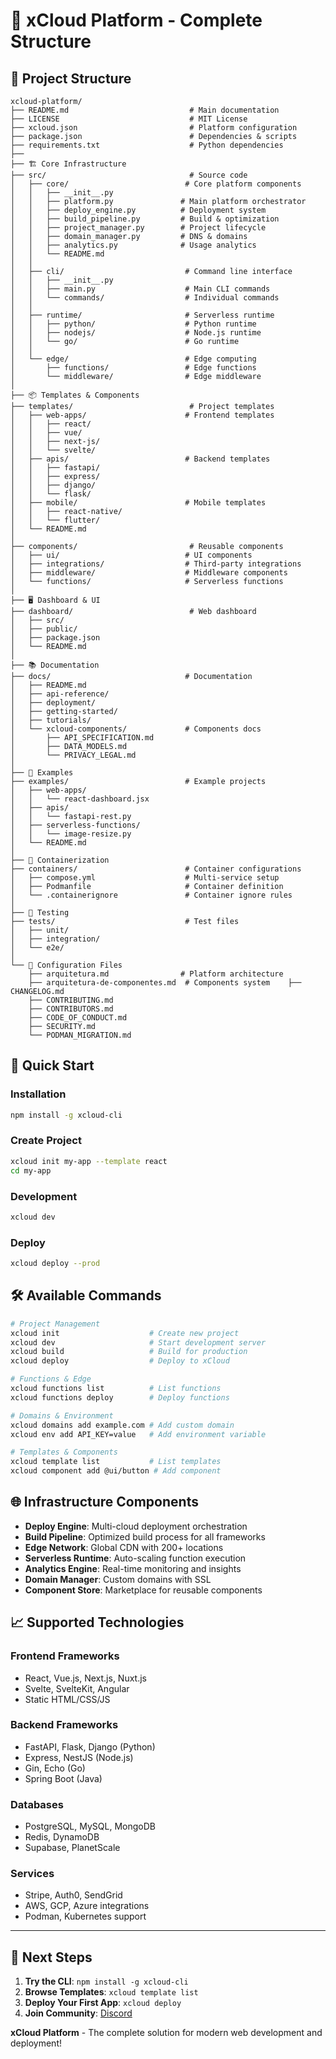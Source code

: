 # 🌟 xCloud Platform - Complete Structure

## 📁 Project Structure

```
xcloud-platform/
├── README.md                           # Main documentation
├── LICENSE                             # MIT License
├── xcloud.json                         # Platform configuration
├── package.json                        # Dependencies & scripts
├── requirements.txt                    # Python dependencies
├── 
├── 🏗️ Core Infrastructure
├── src/                                # Source code
│   ├── core/                          # Core platform components
│   │   ├── __init__.py
│   │   ├── platform.py               # Main platform orchestrator
│   │   ├── deploy_engine.py          # Deployment system
│   │   ├── build_pipeline.py         # Build & optimization
│   │   ├── project_manager.py        # Project lifecycle
│   │   ├── domain_manager.py         # DNS & domains
│   │   ├── analytics.py              # Usage analytics
│   │   └── README.md
│   │
│   ├── cli/                           # Command line interface
│   │   ├── __init__.py
│   │   ├── main.py                    # Main CLI commands
│   │   └── commands/                  # Individual commands
│   │
│   ├── runtime/                       # Serverless runtime
│   │   ├── python/                    # Python runtime
│   │   ├── nodejs/                    # Node.js runtime
│   │   └── go/                        # Go runtime
│   │
│   └── edge/                          # Edge computing
│       ├── functions/                 # Edge functions
│       └── middleware/                # Edge middleware
│
├── 📦 Templates & Components
├── templates/                          # Project templates
│   ├── web-apps/                      # Frontend templates
│   │   ├── react/
│   │   ├── vue/
│   │   ├── next-js/
│   │   └── svelte/
│   ├── apis/                          # Backend templates
│   │   ├── fastapi/
│   │   ├── express/
│   │   ├── django/
│   │   └── flask/
│   ├── mobile/                        # Mobile templates
│   │   ├── react-native/
│   │   └── flutter/
│   └── README.md
│
├── components/                         # Reusable components
│   ├── ui/                            # UI components
│   ├── integrations/                  # Third-party integrations
│   ├── middleware/                    # Middleware components
│   └── functions/                     # Serverless functions
│
├── 🖥️ Dashboard & UI
├── dashboard/                          # Web dashboard
│   ├── src/
│   ├── public/
│   ├── package.json
│   └── README.md
│
├── 📚 Documentation
├── docs/                              # Documentation
│   ├── README.md
│   ├── api-reference/
│   ├── deployment/
│   ├── getting-started/
│   ├── tutorials/
│   └── xcloud-components/             # Components docs
│       ├── API_SPECIFICATION.md
│       ├── DATA_MODELS.md
│       └── PRIVACY_LEGAL.md
│
├── 🎯 Examples
├── examples/                          # Example projects
│   ├── web-apps/
│   │   └── react-dashboard.jsx
│   ├── apis/
│   │   └── fastapi-rest.py
│   ├── serverless-functions/
│   │   └── image-resize.py
│   └── README.md
│
├── 🐳 Containerization
├── containers/                        # Container configurations
│   ├── compose.yml                    # Multi-service setup
│   ├── Podmanfile                     # Container definition
│   └── .containerignore               # Container ignore rules
│
├── 🧪 Testing
├── tests/                             # Test files
│   ├── unit/
│   ├── integration/
│   └── e2e/
│
└── 📄 Configuration Files
    ├── arquitetura.md                # Platform architecture
    ├── arquitetura-de-componentes.md  # Components system    ├── CHANGELOG.md
    ├── CONTRIBUTING.md
    ├── CONTRIBUTORS.md
    ├── CODE_OF_CONDUCT.md
    ├── SECURITY.md
    └── PODMAN_MIGRATION.md
```

## 🚀 Quick Start

### Installation

```bash
npm install -g xcloud-cli
```

### Create Project

```bash
xcloud init my-app --template react
cd my-app
```

### Development

```bash
xcloud dev
```

### Deploy

```bash
xcloud deploy --prod
```

## 🛠️ Available Commands

```bash
# Project Management
xcloud init                    # Create new project
xcloud dev                     # Start development server
xcloud build                   # Build for production
xcloud deploy                  # Deploy to xCloud

# Functions & Edge
xcloud functions list          # List functions
xcloud functions deploy        # Deploy functions

# Domains & Environment
xcloud domains add example.com # Add custom domain
xcloud env add API_KEY=value   # Add environment variable

# Templates & Components
xcloud template list           # List templates
xcloud component add @ui/button # Add component
```

## 🌐 Infrastructure Components

- **Deploy Engine**: Multi-cloud deployment orchestration
- **Build Pipeline**: Optimized build process for all frameworks
- **Edge Network**: Global CDN with 200+ locations
- **Serverless Runtime**: Auto-scaling function execution
- **Analytics Engine**: Real-time monitoring and insights
- **Domain Manager**: Custom domains with SSL
- **Component Store**: Marketplace for reusable components

## 📈 Supported Technologies

### Frontend Frameworks

- React, Vue.js, Next.js, Nuxt.js
- Svelte, SvelteKit, Angular
- Static HTML/CSS/JS

### Backend Frameworks  

- FastAPI, Flask, Django (Python)
- Express, NestJS (Node.js)
- Gin, Echo (Go)
- Spring Boot (Java)

### Databases

- PostgreSQL, MySQL, MongoDB
- Redis, DynamoDB
- Supabase, PlanetScale

### Services

- Stripe, Auth0, SendGrid
- AWS, GCP, Azure integrations
- Podman, Kubernetes support

---

## 🎯 Next Steps

1. **Try the CLI**: `npm install -g xcloud-cli`
2. **Browse Templates**: `xcloud template list`
3. **Deploy Your First App**: `xcloud deploy`
4. **Join Community**: [Discord](https://discord.gg/xcloud)

**xCloud Platform** - The complete solution for modern web development and deployment!
